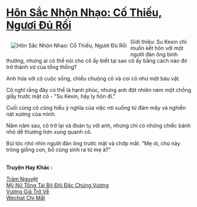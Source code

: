 <a href="https://truyentiki.com/hon-sac-nhon-nhao-co-thieu-nguoi-du-roi.33523/" title="Hôn Sắc Nhộn Nhạo: Cố Thiếu, Ngươi Đủ Rồi"><h1>Hôn Sắc Nhộn Nhạo: Cố Thiếu, Ngươi Đủ Rồi</h1></a><div style="display:table"><img align="right" style="float: left; padding: 10px;" src="https://truyentiki.com/a/img/str/src/33523.jpg" alt="Hôn Sắc Nhộn Nhạo: Cố Thiếu, Ngươi Đủ Rồi">Giới thiệu: Su Kexin chỉ muốn kết hôn với một người đàn ông bình thường, nhưng ai có thể nói cho cô ấy biết tại sao cô ấy bằng cách nào đó trở thành vợ của tổng thống? <p></p> Anh hứa với cô cuộc sống, chiều chuộng cô và coi cô như một báu vật. <p></p> Cô nghĩ rằng đây có thể là hạnh phúc, nhưng anh đột nhiên ném một chồng giấy trước mặt cô - "Su Kexin, hãy ly hôn đi." <p></p> Cuối cùng cô cũng hiểu ý nghĩa của việc rơi xuống từ đám mây và nghiền nát xương của mình. <p></p> Năm năm sau, cô trở lại và đoàn tụ với anh, nhưng chỉ có những chiếc bánh nhỏ dễ thương hơn xung quanh cô. <p></p> Búi tóc nhỏ nhìn người đàn ông trước mặt và chớp mắt. "Mẹ ơi, chú này trông giống con, bố cũng sinh ra từ mẹ à?"</div><p><br><b>Truyện Hay Khác :</b></p><a href="https://truyentiki.com/tram-nguyet.33522/" alt="Trảm Nguyệt">Trảm Nguyệt</a><br/><a href="https://github.com/nownovels/top500/tree/master/truyenhay/33566/" alt="Mỹ Nữ Tổng Tài Bộ Đội Đặc Chủng Vương">Mỹ Nữ Tổng Tài Bộ Đội Đặc Chủng Vương</a><br/><a href="https://github.com/nownovels/top500/tree/master/truyenhay/33778/" alt="Vương Giả Trở Về">Vương Giả Trở Về</a><br/><a href="https://www.pinterest.com/pin/594756694531324798" alt="Wechat Chi Mắt">Wechat Chi Mắt</a><br/>